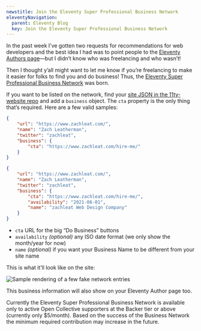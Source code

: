 ```yaml
---
newstitle: Join the Eleventy Super Professional Business Network
eleventyNavigation:
  parent: Eleventy Blog
  key: Join the Eleventy Super Professional Business Network
---
```

In the past week I’ve gotten two requests for recommendations for web developers and the best idea I had was to point people to the [Eleventy Authors page](/authors/)—but I didn’t know who was freelancing and who wasn’t!

Then I thought y’all might want to let me know if you’re freelancing to make it easier for folks to find you and do business! Thus, the [Eleventy Super Professional Business Network](/super-professional-business-network/) was born.

If you want to be listed on the network, find your [site JSON in the 11ty-website repo](https://github.com/11ty/11ty-website/tree/master/src/_data/sites) and add a `business` object. The `cta` property is the only thing that’s required. Here are a few valid samples:

```json
{
	"url": "https://www.zachleat.com/",
	"name": "Zach Leatherman",
	"twitter": "zachleat",
	"business": {
		"cta": "https://www.zachleat.com/hire-me/"
	}
}
```

```json
{
	"url": "https://www.zachleat.com/",
	"name": "Zach Leatherman",
	"twitter": "zachleat",
	"business": {
		"cta": "https://www.zachleat.com/hire-me/",
		"availability": "2021-06-01",
		"name": "zachleat Web Design Company"
	}
}
```

* `cta` URL for the big “Do Business” buttons
* `availability` _(optional)_ any ISO date format (we only show the month/year for now)
* `name` _(optional)_ if you want your Business Name to be different from your site name

This is what it’ll look like on the site:

<img src="/blog/espbn.png" alt="Sample rendering of a few fake network entries" class="sites-screenshot" style="max-width: 700px">

This business information will also show on your Eleventy Author page too.

Currently the Eleventy Super Professional Business Network is available only to active Open Collective supporters at the Backer tier or above (currently only $5/month). Based on the success of the Business Network the minimum required contribution may increase in the future.
